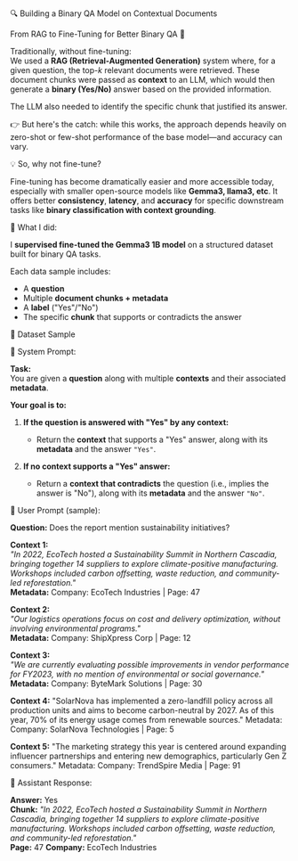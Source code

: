 🔍 Building a Binary QA Model on Contextual Documents

From RAG to Fine-Tuning for Better Binary QA 🚀

Traditionally, without fine-tuning:  
We used a **RAG (Retrieval-Augmented Generation)** system where, for a given question, the top-*k* relevant documents were retrieved. These document chunks were passed as **context** to an LLM, which would then generate a **binary (Yes/No)** answer based on the provided information.

The LLM also needed to identify the specific chunk that justified its answer.

👉 But here's the catch: while this works, the approach depends heavily on zero-shot or few-shot performance of the base model—and accuracy can vary.



💡 So, why not fine-tune?

Fine-tuning has become dramatically easier and more accessible today, especially with smaller open-source models like **Gemma3, llama3, etc**. It offers better **consistency**, **latency**, and **accuracy** for specific downstream tasks like **binary classification with context grounding**.



🔧 What I did:

I **supervised fine-tuned the Gemma3 1B model** on a structured dataset built for binary QA tasks.  

Each data sample includes:  
- A **question**  
- Multiple **document chunks + metadata**  
- A **label** ("Yes"/"No")  
- The specific **chunk** that supports or contradicts the answer





🔎 Dataset Sample

🧠 System Prompt:

**Task:**  
You are given a **question** along with multiple **contexts** and their associated **metadata**.

**Your goal is to:**

1. **If the question is answered with "Yes" by any context:**  
   - Return the **context** that supports a "Yes" answer, along with its **metadata** and the answer `"Yes"`.

2. **If no context supports a "Yes" answer:**  
   - Return a **context that contradicts** the question (i.e., implies the answer is "No"), along with its **metadata** and the answer `"No"`.
   


👤 User Prompt (sample):


**Question:** Does the report mention sustainability initiatives?

**Context 1:**  
_"In 2022, EcoTech hosted a Sustainability Summit in Northern Cascadia, bringing together 14 suppliers to explore climate-positive manufacturing. Workshops included carbon offsetting, waste reduction, and community-led reforestation."_  
**Metadata:** Company: EcoTech Industries | Page: 47

**Context 2:**  
_"Our logistics operations focus on cost and delivery optimization, without involving environmental programs."_  
**Metadata:** Company: ShipXpress Corp | Page: 12

**Context 3:**  
_"We are currently evaluating possible improvements in vendor performance for FY2023, with no mention of environmental or social governance."_  
**Metadata:** Company: ByteMark Solutions | Page: 30

**Context 4:**
"SolarNova has implemented a zero-landfill policy across all production units and aims to become carbon-neutral by 2027. As of this year, 70% of its energy usage comes from renewable sources."
Metadata: Company: SolarNova Technologies | Page: 5

**Context 5:**
"The marketing strategy this year is centered around expanding influencer partnerships and entering new demographics, particularly Gen Z consumers."
Metadata: Company: TrendSpire Media | Page: 91


🤖 Assistant Response:

**Answer:** Yes  
**Chunk:** _"In 2022, EcoTech hosted a Sustainability Summit in Northern Cascadia, bringing together 14 suppliers to explore climate-positive manufacturing. Workshops included carbon offsetting, waste reduction, and community-led reforestation."_  
**Page:** 47
**Company:** EcoTech Industries

